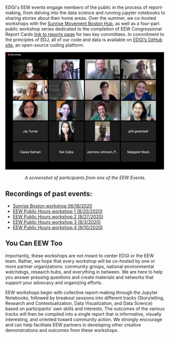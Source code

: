 <!--This snippet goes above the main content in `events-content.md` in this folder-->

EDGI's EEW events engage members of the public in the process of report-making, from delving into the data science and running jupyter notebooks to sharing stories about their home areas. Over the summer, we co-hosted workshops with the [Sunrise Movement Boston Hub](https://www.sunrisemovement.org/hubs/), as well as a four-part public workshop series dedicated to the completion of EEW Congressional Report Cards [link to reports page](https://edgi-govdata-archiving.github.io/EEW-Website/reports "Link to Reports Page") for two key committees. In commitment to the principles of EDJ, all of our code and data is available on [EDGI’s GitHub site](https://github.com/edgi-govdata-archiving "Link to EDGI's Github"), an open-source coding platform.

![A screen shot of participants in one of the EEW events](./eew-public-workshop.png)
<center><i>A screenshot of participants from one of the EEW Events.</i></center>

## Recordings of past events:
- [Sunrise Boston workshop 06/18/2020](https://www.youtube.com/watch?v=rCs35rmDo9c&list=PLtsP3g9LafVv78TIa42xr591-4CfKMYQO&index=46&t=1678s)
- [EEW Public Hours workshop 1 (8/20/2020)](https://www.youtube.com/watch?v=Gp1aDeXMays&list=PLtsP3g9LafVv78TIa42xr591-4CfKMYQO&index=28)
- [EEW Public Hours workshop 2 (8/27/2020)](https://www.youtube.com/watch?v=rZrxGRBdJVA&list=PLtsP3g9LafVv78TIa42xr591-4CfKMYQO&index=22&t=4s)
- [EEW Public Hours workshop 3 (9/3/2020)]()
- [EEW Public Hours workshop 4 (9/10/2020)](https://www.youtube.com/watch?v=dUV3NweSWTs&list=PLtsP3g9LafVv78TIa42xr591-4CfKMYQO&index=18)

## You Can EEW Too
Importantly, these workshops are not meant to center EDGI or the EEW team. Rather, we hope that every workshop will be co-hosted by one or more partner organizations: community groups, national environmental watchdogs, research hubs, and everything in between. We are here to help you answer pressing questions and create materials and networks that support your advocacy and organizing efforts.

EEW workshops begin with collective report-making through the Jupyter Notebooks, followed by breakout sessions into different tracks (Storytelling, Research and Contextualization, Data Visualization, and Data Science) based on participants’ own skills and interests. The outcomes of the various tracks will then be compiled into a single report that is informative, visually interesting, and oriented toward community action. We strongly encourage and can help facilitate EEW partners in developing other creative demonstrations and outcomes from these workshops.

<!--This page has a javascript element in src/pages/events.js, then content continues in events-content.md in this same folder-->